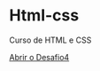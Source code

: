 # Html-css
 Curso de HTML e CSS

<a href="https://github.com/NetoGabriel/NetoGabriel.github.io./tree/main/index.html/Desafio4/index2.html">Abrir o Desafio4</a>
